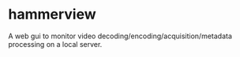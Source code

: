 hammerview
==========

A web gui to monitor video decoding/encoding/acquisition/metadata processing on a local server.
